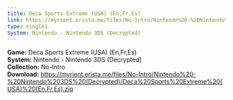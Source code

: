 ```yaml
---
title: Deca Sports Extreme (USA) (En,Fr,Es)
link: https://myrient.erista.me/files/No-Intro/Nintendo%20-%20Nintendo%203DS%20(Decrypted)/Deca%20Sports%20Extreme%20(USA)%20(En,Fr,Es).zip
type: single1
System: Nintendo - Nintendo 3DS (Decrypted)
---
```

<b>Game:</b> Deca Sports Extreme (USA) (En,Fr,Es)<br>
<b>System:</b> Nintendo - Nintendo 3DS (Decrypted)<br>
<b>Collection:</b> No-Intro<br>
<b>Download:</b> https://myrient.erista.me/files/No-Intro/Nintendo%20-%20Nintendo%203DS%20(Decrypted)/Deca%20Sports%20Extreme%20(USA)%20(En,Fr,Es).zip